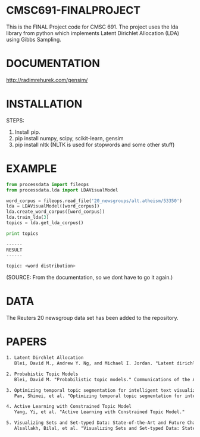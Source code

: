 CMSC691-FINALPROJECT
====================

This is the FINAL Project code for CMSC 691.
The project uses the lda library from python which implements Latent Dirichlet Allocation (LDA) using Gibbs Sampling.

DOCUMENTATION
=============
http://radimrehurek.com/gensim/

INSTALLATION
============
 
STEPS:
1. Install pip.
2. pip install numpy, scipy, scikit-learn, gensim
3. pip install nltk
   (NLTK is used for stopwords and some other stuff)

EXAMPLE
=======

```python
from processdata import fileops
from processdata.lda import LDAVisualModel

word_corpus = fileops.read_file('20_newsgroups/alt.atheism/53350')
lda = LDAVisualModel([word_corpus])
lda.create_word_corpus([word_corpus])
lda.train_lda(3)
topics = lda.get_lda_corpus()

print topics

------
RESULT
------

topic: <word distribution>
```
(SOURCE: From the documentation, so we dont have to go it again.)

DATA
====

The Reuters 20 newsgroup data set has been added to the repository.

PAPERS
======

```latex
1. Latent Dirchlet Allocation
   Blei, David M., Andrew Y. Ng, and Michael I. Jordan. "Latent dirichlet allocation." the Journal of machine Learning research 3 (2003): 993-1022.

2. Probabistic Topic Models
   Blei, David M. "Probabilistic topic models." Communications of the ACM 55.4 (2012): 77-84.

3. Optimizing temporal topic segmentation for intelligent text visualization
   Pan, Shimei, et al. "Optimizing temporal topic segmentation for intelligent text visualization." Proceedings of the 2013 international conference on Intelligent user interfaces. ACM, 2013.

4. Active Learning with Constrained Topic Model
   Yang, Yi, et al. "Active Learning with Constrained Topic Model."

5. Visualizing Sets and Set-typed Data: State-of-the-Art and Future Challenges 
   Alsallakh, Bilal, et al. "Visualizing Sets and Set-typed Data: State-of-the-Art and Future Challenges (Supplementary Material)."
```

